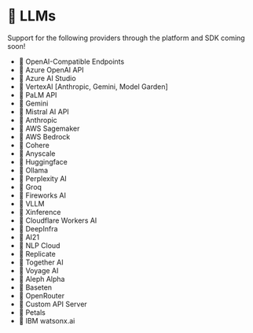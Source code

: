 # 🚧 LLMs

Support for the following providers through the platform and SDK coming soon!

* 📄️ OpenAI-Compatible Endpoints
* 📄️ Azure OpenAI API
* 📄️ Azure AI Studio
* 📄️ VertexAI \[Anthropic, Gemini, Model Garden]
* 📄️ PaLM API
* 📄️ Gemini
* 📄️ Mistral AI API
* 📄️ Anthropic
* 📄️ AWS Sagemaker
* 📄️ AWS Bedrock
* 📄️ Cohere
* 📄️ Anyscale
* 📄️ Huggingface
* 📄️ Ollama
* 📄️ Perplexity AI
* 📄️ Groq
* 📄️ Fireworks AI
* 📄️ VLLM
* 📄️ Xinference
* 📄️ Cloudflare Workers AI
* 📄️ DeepInfra
* 📄️ AI21
* 📄️ NLP Cloud
* 📄️ Replicate
* 📄️ Together AI
* 📄️ Voyage AI
* 📄️ Aleph Alpha
* 📄️ Baseten
* 📄️ OpenRouter
* 📄️ Custom API Server
* 📄️ Petals
* 📄️ IBM watsonx.ai

